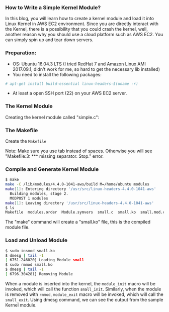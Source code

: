 ### How to Write a Simple Kernel Module?

In this blog, you will learn how to create a kernel module and load it into Linux Kernel in AWS EC2 environment. Since you are directly interact with the Kernel, there is a possibility that you could crash the kernel, well, another reason why you should use a cloud platform such as AWS EC2. You can simply spin up and tear down servers.

### Preparation:
* OS: Ubuntu 16.04.3 LTS (I tried RedHat 7 and Amazon Linux AMI 2017.09.1, didn't work for me, so hard to get the necessary lib installed)
* You need to install the following packages:
```bash
# apt-get install build-essential linux-headers-$(uname -r)
```
* At least a open SSH port (22) on your AWS EC2 server.

### The Kernel Module
Creating the kernel module called "simple.c":

### The Makefile
Create the `Makefile`

Note: Make sure you use tab instead of spaces. Otherwise you will see "Makefile:3: *** missing separator.  Stop." error.

### Compile and Generate Kernel Module
```bash
$ make
make -C /lib/modules/4.4.0-1041-aws/build M=/home/ubuntu modules
make[1]: Entering directory '/usr/src/linux-headers-4.4.0-1041-aws'
  Building modules, stage 2.
  MODPOST 1 modules
make[1]: Leaving directory '/usr/src/linux-headers-4.4.0-1041-aws'
$ ls
Makefile  modules.order  Module.symvers  small.c  small.ko  small.mod.c  small.mod.o  small.o
```
The "make" command will create a "small.ko" file, this is the compiled module file.

### Load and Unload Module
```bash
$ sudo insmod small.ko
$ dmesg | tail -1
[ 6751.246020] Loading Module small
$ sudo rmmod small.ko
$ dmesg | tail -1
[ 6796.304281] Removing Module
```

When a module is inserted into the kernel, the `module_init` macro will be invoked, which will call the function `small_init`. Similarly, when the module is removed with `rmmod`, `module_exit` macro will be invoked, which will call the `small_exit`. Using dmesg command, we can see the output from the sample Kernel module.